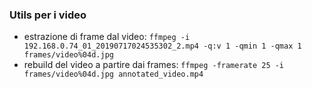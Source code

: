 ### Utils per i video
- estrazione di frame dal video: `ffmpeg -i 192.168.0.74_01_20190717024535302_2.mp4 -q:v 1 -qmin 1 -qmax 1 frames/video%04d.jpg`
- rebuild del video a partire dai frames: `ffmpeg -framerate 25 -i frames/video%04d.jpg annotated_video.mp4`